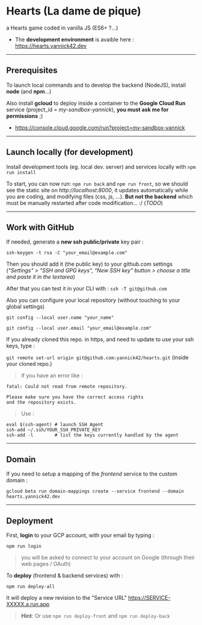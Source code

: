 # Hearts (La dame de pique)

a Hearts game coded in vanilla JS (ES6+ ?...)

- The **development environment** is avaible here : https://hearts.yannick42.dev

---
## Prerequisites

To launch local commands and to develop the backend (NodeJS), install **node** (and **npm**...)

Also install **gcloud** to deploy inside a container to the **Google Cloud Run** service (project_id = *my-sandbox-yannick*), **you must ask me for permissions** ;)
- https://console.cloud.google.com/run?project=my-sandbox-yannick

---
## Launch locally (for development)

Install development tools (eg. local dev. server) and services locally with `npm run install`

To start, you can now run: `npm run back` and `npm run front`, so we should see the static site on *http://localhost:8000*, it updates automatically while you are coding, and modifying files (css, js, ...). **But not the backend** which must be manually restarted after code modification... :/ (*TODO*)

---
## Work with GitHub
If needed, generate a **new ssh public/private** key pair :

`ssh-keygen -t rsa -C "your_email@example.com"`

Then you should add it (the public key) to your github.com settings (*"Settings" > "SSH and GPG keys", "New SSH key" button > choose a title and paste it in the textarea*)

After that you can test it in your CLI with : `ssh -T git@github.com`

Also you can configure your local repository (without touching to your global settings)

`git config --local user.name "your_name"`

`git config --local user.email "your_email@example.com"`

If you already cloned this repo. in https, and need to update to use your ssh keys, type :

`git remote set-url origin git@github.com:yannick42/hearts.git` (inside your cloned repo.)

> If you have an error like :
```
fatal: Could not read from remote repository.

Please make sure you have the correct access rights
and the repository exists.
```

> Use :
```
eval $(ssh-agent) # launch SSH Agent
ssh-add ~/.ssh/YOUR_SSH_PRIVATE_KEY
ssh-add -l        # list the keys currently handled by the agent 
```

---
## Domain

If you need to setup a mapping of the *frontend* service to the custom domain :

`gcloud beta run domain-mappings create --service frontend --domain hearts.yannick42.dev`

---
## Deployment

First, **login** to your GCP account, with your email by typing :

`npm run login`

> you will be asked to connect to your account on Google (through their web pages / OAuth)

To **deploy** (frontend & backend services) with :

`npm run deploy-all`

It will deploy a new revision to the "Service URL" https://SERVICE-XXXXX.a.run.app

> **Hint**: Or use `npm run deploy-front` and `npm run deploy-back`
